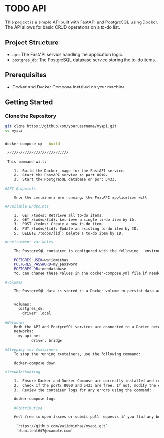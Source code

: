 


# TODO API

This project is a simple API built with FastAPI and PostgreSQL using Docker. The API allows for basic CRUD operations on a to-do list.

## Project Structure

- `api`: The FastAPI service handling the application logic.
- `postgres_db`: The PostgreSQL database service storing the to-do items.

## Prerequisites

- Docker and Docker Compose installed on your machine.

## Getting Started

### Clone the Repository

```bash
git clone https://github.com/yourusername/myapi.git
cd myapi


docker-compose up --build

 ////////////////////////////
 
 This command will:

	1.	Build the Docker image for the FastAPI service.
	2.	Start the FastAPI service on port 8000.
	3.	Start the PostgreSQL database on port 5433.
	
#API Endpoints

	Once the containers are running, the FastAPI application will 				be accessible at http://localhost:8000.

#Available Endpoints

	1.	GET /todos: Retrieve all to-do items.
	2.	GET /todos/{id}: Retrieve a single to-do item by ID.
	3.	POST /todos: Create a new to-do item.
	4.	PUT /todos/{id}: Update an existing to-do item by ID.
	5.	DELETE /todos/{id}: Delete a to-do item by ID.

#Environment Variables

	The PostgreSQL container is configured with the following 	environment variables:

	POSTGRES_USER=wajidminhas
	POSTGRES_PASSWORD=my_password
	POSTGRES_DB=tododatabase
	You can change these values in the docker-compose.yml file if needed.

#Volumes

	The PostgreSQL data is stored in a Docker volume to persist data across container restarts. The volume is defined in the docker-compose.yml file:


	volumes:
  	  postgres_db:
	    driver: local
	    
#Networks
	Both the API and PostgreSQL services are connected to a Docker network for internal communication:
	networks:
  	  my-api-net:
    	    driver: bridge
    	    
#Stopping the Containers
	To stop the running containers, use the following command:
	
	docker-compose down

#Troubleshooting

	1.	Ensure Docker and Docker Compose are correctly installed and running on your machine.
	2.	Check if the ports 8000 and 5433 are free. If not, modify the docker-compose.yml to use 			different ports.
	3.	Review the container logs for any errors using the command:

	docker-compose logs
	
	#Contributing
	
	Feel free to open issues or submit pull requests if you find any bugs or have improvements.
	
	 `https://github.com/wajidminhas/myapi.git` 
	 `shanitent667@example.com` 

	



	



